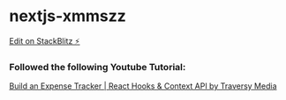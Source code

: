 # nextjs-xmmszz

[Edit on StackBlitz ⚡️](https://stackblitz.com/edit/nextjs-xmmszz)

### Followed the following Youtube Tutorial: 
[Build an Expense Tracker | React Hooks & Context API by Traversy Media](https://www.youtube.com/watch?v=XuFDcZABiDQ&list=PLb0ENDTKBLSUnU4SwonpI1Q94yPlNFkD_&index=6)